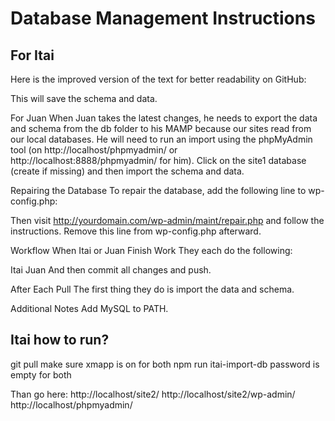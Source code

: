 # Database Management Instructions

## For Itai

Here is the improved version of the text for better readability on GitHub:

This will save the schema and data.

For Juan
When Juan takes the latest changes, he needs to export the data and schema from the db folder to his MAMP because our sites read from our local databases. He will need to run an import using the phpMyAdmin tool (on http://localhost/phpmyadmin/ or http://localhost:8888/phpmyadmin/ for him). Click on the site1 database (create if missing) and then import the schema and data.

Repairing the Database
To repair the database, add the following line to wp-config.php:

Then visit http://yourdomain.com/wp-admin/maint/repair.php and follow the instructions. Remove this line from wp-config.php afterward.

Workflow
When Itai or Juan Finish Work
They each do the following:

Itai
Juan
And then commit all changes and push.

After Each Pull
The first thing they do is import the data and schema.

Additional Notes
Add MySQL to PATH.

## Itai how to run?

git pull
make sure xmapp is on for both
npm run itai-import-db
password is empty for both

Than go here:
http://localhost/site2/
http://localhost/site2/wp-admin/
http://localhost/phpmyadmin/
